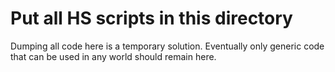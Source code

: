 # Put all HS scripts in this directory

Dumping all code here is a temporary solution.
Eventually only generic code that can be used in any world should remain here.
